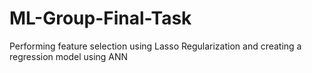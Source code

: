 # ML-Group-Final-Task
Performing feature selection using Lasso Regularization and creating a regression model using ANN
